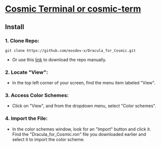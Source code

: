 # [Cosmic Terminal or cosmic-term](https://github.com/pop-os/cosmic-term)

## Install

### 1. Clone Repo:

    git clone https://github.com/eosdev-x/Dracula_for_Cosmic.git
- Or use this [link](https://github.com/eosdev-x/Dracula_for_Cosmic/archive/refs/heads/main.zip) to download the repo manually.

### 2. Locate "View":

- In the top left corner of your screen, find the menu item labeled "View".

### 3. Access Color Schemes:

- Click on "View", and from the dropdown menu, select "Color schemes".

### 4. Import the File:

- In the color schemes window, look for an "Import" button and click it.
  Find the "Dracula_for_Cosmic.ron" file you downloaded earlier and select it to import the color scheme.

